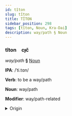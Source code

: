 ```yaml
---
id: tîton
slug: tîton
title: TÎTON
sidebar_position: 298
tags: [tîton, Noun, Kra-Dai]
description: way/path § Noun
---
```


### tîton&emsp;<span kind="abugida">cɟc̃</span>

*way/path* **§** [Noun](../../tags/Noun)

**IPA**: /ˈti.tɑn/

**Verb**: to be a way/path

**Noun**: way/path

**Modifier**: way/path-related

<details>
    <summary>Origin</summary>
    Thai ทิศทาง tít-taang /tʰit̚˦˥.tʰaːŋ˧/<br/>
    <em>Kra-Dai Language Family</em>
</details>
